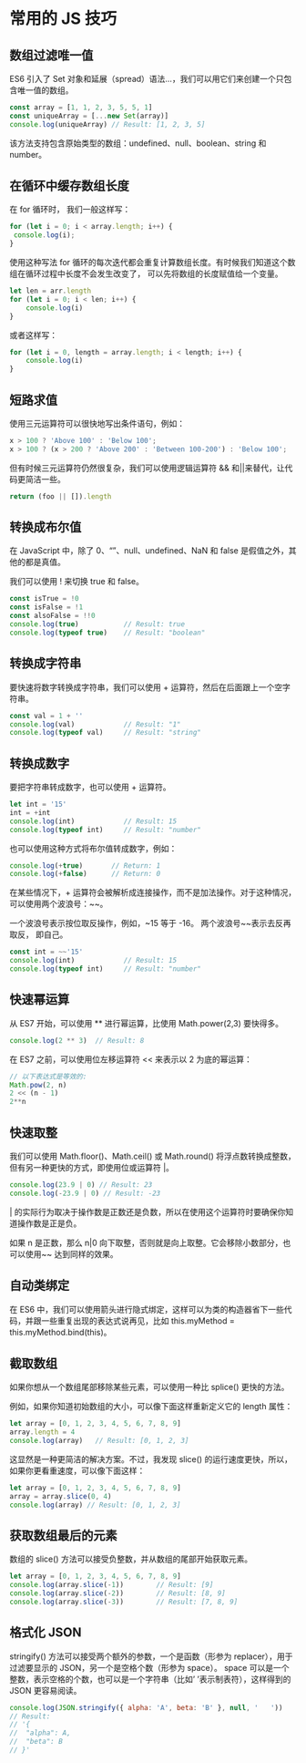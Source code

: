 # 常用的 JS 技巧

## 数组过滤唯一值

ES6 引入了 Set 对象和延展（spread）语法…，我们可以用它们来创建一个只包含唯一值的数组。

```js
const array = [1, 1, 2, 3, 5, 5, 1]
const uniqueArray = [...new Set(array)]
console.log(uniqueArray) // Result: [1, 2, 3, 5]
```

该方法支持包含原始类型的数组：undefined、null、boolean、string 和 number。

## 在循环中缓存数组长度

在 for 循环时， 我们一般这样写：

```js
for (let i = 0; i < array.length; i++) {
 console.log(i);
}
```

使用这种写法 for 循环的每次迭代都会重复计算数组长度。有时候我们知道这个数组在循环过程中长度不会发生改变了， 可以先将数组的长度赋值给一个变量。

```js
let len = arr.length
for (let i = 0; i < len; i++) {
    console.log(i)
}
```

或者这样写：

```js
for (let i = 0, length = array.length; i < length; i++) {
    console.log(i)
}
```

## 短路求值

使用三元运算符可以很快地写出条件语句，例如：

```js
x > 100 ? 'Above 100' : 'Below 100';
x > 100 ? (x > 200 ? 'Above 200' : 'Between 100-200') : 'Below 100';
```

但有时候三元运算符仍然很复杂，我们可以使用逻辑运算符 && 和||来替代，让代码更简洁一些。

```js
return (foo || []).length
```

## 转换成布尔值

在 JavaScript 中，除了 0、“”、null、undefined、NaN 和 false 是假值之外，其他的都是真值。

我们可以使用 ! 来切换 true 和 false。

```js
const isTrue = !0
const isFalse = !1
const alsoFalse = !!0
console.log(true)           // Result: true
console.log(typeof true)    // Result: "boolean"
```

## 转换成字符串

要快速将数字转换成字符串，我们可以使用 + 运算符，然后在后面跟上一个空字符串。

```js
const val = 1 + ''
console.log(val)            // Result: "1"
console.log(typeof val)     // Result: "string"
```

## 转换成数字

要把字符串转成数字，也可以使用 + 运算符。

```js
let int = '15'
int = +int
console.log(int)            // Result: 15
console.log(typeof int)     // Result: "number"
```

也可以使用这种方式将布尔值转成数字，例如：

```js
console.log(+true)       // Return: 1
console.log(+false)      // Return: 0
```

在某些情况下，+ 运算符会被解析成连接操作，而不是加法操作。对于这种情况，可以使用两个波浪号：~~。

一个波浪号表示按位取反操作，例如，~15 等于 -16。
两个波浪号~~表示去反再取反， 即自己。

```js
const int = ~~'15'
console.log(int)            // Result: 15
console.log(typeof int)     // Result: "number"
```

## 快速幂运算

从 ES7 开始，可以使用 ** 进行幂运算，比使用 Math.power(2,3) 要快得多。

```js
console.log(2 ** 3)  // Result: 8
```

在 ES7 之前，可以使用位左移运算符 << 来表示以 2 为底的幂运算：

```js
// 以下表达式是等效的:
Math.pow(2, n)
2 << (n - 1)
2**n
```

## 快速取整

我们可以使用 Math.floor()、Math.ceil() 或 Math.round() 将浮点数转换成整数，但有另一种更快的方式，即使用位或运算符 |。

```js
console.log(23.9 | 0) // Result: 23
console.log(-23.9 | 0) // Result: -23
```

| 的实际行为取决于操作数是正数还是负数，所以在使用这个运算符时要确保你知道操作数是正是负。

如果 n 是正数，那么 n|0 向下取整，否则就是向上取整。它会移除小数部分，也可以使用~~ 达到同样的效果。

## 自动类绑定

在 ES6 中，我们可以使用箭头进行隐式绑定，这样可以为类的构造器省下一些代码，并跟一些重复出现的表达式说再见，比如 this.myMethod = this.myMethod.bind(this)。

## 截取数组

如果你想从一个数组尾部移除某些元素，可以使用一种比 splice() 更快的方法。

例如，如果你知道初始数组的大小，可以像下面这样重新定义它的 length 属性：

```js
let array = [0, 1, 2, 3, 4, 5, 6, 7, 8, 9]
array.length = 4
console.log(array)   // Result: [0, 1, 2, 3]
```

这显然是一种更简洁的解决方案。不过，我发现 slice() 的运行速度更快，所以，如果你更看重速度，可以像下面这样：

```js
let array = [0, 1, 2, 3, 4, 5, 6, 7, 8, 9]
array = array.slice(0, 4)
console.log(array) // Result: [0, 1, 2, 3]
```

## 获取数组最后的元素

数组的 slice() 方法可以接受负整数，并从数组的尾部开始获取元素。

```js
let array = [0, 1, 2, 3, 4, 5, 6, 7, 8, 9]
console.log(array.slice(-1))        // Result: [9]
console.log(array.slice(-2))        // Result: [8, 9]
console.log(array.slice(-3))        // Result: [7, 8, 9]
```

## 格式化 JSON

stringify() 方法可以接受两个额外的参数，一个是函数（形参为 replacer），用于过滤要显示的 JSON，另一个是空格个数（形参为 space）。
space 可以是一个整数，表示空格的个数，也可以是一个字符串（比如’ ’表示制表符），这样得到的 JSON 更容易阅读。

```js
console.log(JSON.stringify({ alpha: 'A', beta: 'B' }, null, '   '))
// Result:
// '{
//  "alpha": A,
//  "beta": B
// }'
```

